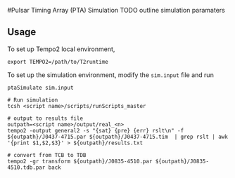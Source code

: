 #Pulsar Timing Array (PTA) Simulation
TODO outline simulation paramaters 
## Usage
To set up Tempo2 local environment, 
```
export TEMPO2=/path/to/T2runtime
```

To set up the simulation environment, modify the `sim.input` file and run
```
ptaSimulate sim.input
```

```
# Run simulation
tcsh <script name>/scripts/runScripts_master

# output to results file
outpath=<script name>/output/real_<n>
tempo2 -output general2 -s "{sat} {pre} {err} rslt\n" -f ${outpath}/J0437-4715.par ${outpath}/J0437-4715.tim  | grep rslt | awk '{print $1,$2,$3}' > ${outpath}/results.txt

# convert from TCB to TDB
tempo2 -gr transform ${outpath}/J0835-4510.par ${outpath}/J0835-4510.tdb.par back
```


